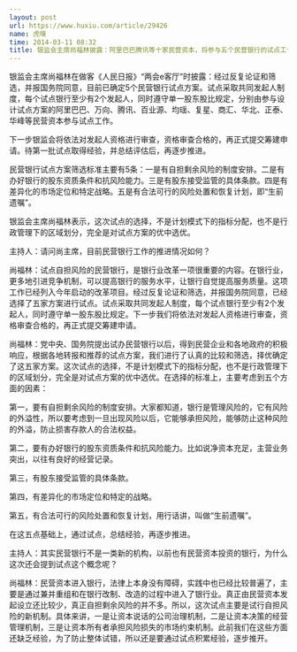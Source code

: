 ```yaml
---
layout: post
url: https://www.huxiu.com/article/29426
name: 虎嗅
time: 2014-03-11 08:32
title: 银监会主席尚福林披露：阿里巴巴腾讯等十家民营资本，将参与五个民营银行的试点工作
---
```

银监会主席尚福林在做客《人民日报》“两会e客厅”时披露：经过反复论证和筛选，并报国务院同意，目前已确定5个民营银行试点方案。试点采取共同发起人制度，每个试点银行至少有2个发起人，同时遵守单一股东股比规定，分别由参与设计试点方案的阿里巴巴、万向、腾讯、百业源、均瑶、复星、商汇、华北、正泰、华峰等民营资本参与试点工作。

下一步银监会将依法对发起人资格进行审查，资格审查合格的，再正式提交筹建申请。待第一批试点取得经验，并总结评估后，再逐步推进。

民营银行试点方案筛选标准主要有5条：一是有自担剩余风险的制度安排。二是有办好银行的股东资质条件和抗风险能力。三是有股东接受监管的具体条款。四是有差异化的市场定位和特定战略。五是有合法可行的风险处置和恢复计划，即“生前遗嘱”。

银监会主席尚福林表示，这次试点的选择，不是计划模式下的指标分配，也不是行政管理下的区域划分，完全是对试点方案的优中选优。

主持人：请问尚主席，目前民营银行工作的推进情况如何？

尚福林：试点自担风险的民营银行，是银行业改革一项很重要的内容。在银行业，更多地引进竞争机制，可以提高银行的服务水平，让银行自觉提高服务质量。这项工作已经列入今年启动的改革项目。经过反复论证和筛选，并报国务院同意，已经选择了五家方案进行试点。试点采取共同发起人制度，每个试点银行至少有2个发起人，同时遵守单一股东股比规定。下一步我们将依法对发起人资格进行审查，资格审查合格的，再正式提交筹建申请。

尚福林：党中央、国务院提出试办民营银行以后，得到民营企业和各地政府的积极响应，根据各地转报和推荐的试点方案，我们进行了认真的比较和筛选，择优确定了这五家方案。这次试点的选择，不是计划模式下的指标分配，也不是行政管理下的区域划分，完全是对试点方案的优中选优。在选择的标准上，主要考虑到五个方面的因素：

第一，要有自担剩余风险的制度安排。大家都知道，银行是管理风险的，它有风险的外溢性，所以要考虑到一旦出现风险以后，它能够承担风险，能够防止这种风险的外溢，防止损害存款人的合法权益。

第二，要有办好银行的股东资质条件和抗风险能力。比如说净资本充足，主营业务突出，以往有良好的经营记录。

第三，有股东接受监管的具体条款。

第四，有差异化的市场定位和特定的战略。

第五，有合法可行的风险处置和恢复计划，用行话讲，叫做“生前遗嘱”。

在这五点基础上，通过试点，总结经验，再逐步推进。

主持人：其实民营银行不是一类新的机构，以前也有民营资本投资的银行，为什么这次还会提到试点这个概念呢？

尚福林：民营资本进入银行，法律上本身没有障碍，实践中也已经比较普遍了，主要是通过兼并重组和在银行改制、改造的过程中进入了银行业。真正由民营资本发起设立还比较少，真正自担剩余风险的并不多。所以，这次试点主要是试行自担风险的新机制。具体来讲，一是让资本说话的公司治理机制，二是让资本决策的经营管理机制，三是让资本所有者承担风险损失的市场约束机制。此前我们在这些方面还缺乏经验，为了防止整体试错，所以还是要通过试点积累经验，逐步推开。

